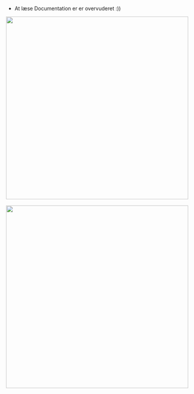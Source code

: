 - At læse Documentation er er overvuderet :))
<img src="https://user-images.githubusercontent.com/74038190/216644507-4f06ea29-bf55-4356-aac0-d42751461a9d.gif" width="500" height="500">
<br><br>

<img src="https://user-images.githubusercontent.com/74038190/216644507-4f06ea29-bf55-4356-aac0-d42751461a9d.gif](https://media1.tenor.com/m/m08ZsYu5P8kAAAAd/pedro-raccoon-raccoon.gif" width="500" height="500">
